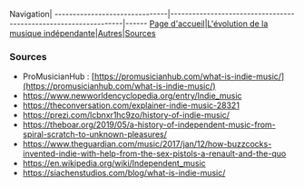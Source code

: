 Navigation|
-------------------------------|-----------------------------------------------------------------|------
[Page d'accueil](/indie-music/)|[L'évolution de la musique indépendante](./evolution)|[Autres](./autres)|[Sources](./sources)

### Sources

* ProMusicianHub : [https://promusicianhub.com/what-is-indie-music/](https://promusicianhub.com/what-is-indie-music/)
* https://www.newworldencyclopedia.org/entry/Indie_music
* https://theconversation.com/explainer-indie-music-28321
* https://prezi.com/lcbnxr1hc9zo/history-of-indie-music/
* https://theboar.org/2019/05/a-history-of-independent-music-from-spiral-scratch-to-unknown-pleasures/
* https://www.theguardian.com/music/2017/jan/12/how-buzzcocks-invented-indie-with-help-from-the-sex-pistols-a-renault-and-the-quo
* https://en.wikipedia.org/wiki/Independent_music
* https://siachenstudios.com/blog/what-is-indie-music/

